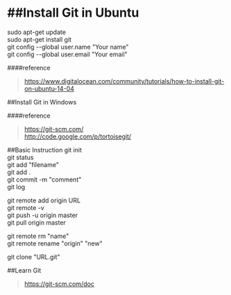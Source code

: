 ##Install Git in Ubuntu
=========================
sudo apt-get update <br>
sudo apt-get install git <br>
git config --global user.name "Your name" <br>
git config --global user.email "Your email" <br>

####reference
>https://www.digitalocean.com/community/tutorials/how-to-install-git-on-ubuntu-14-04

##Install Git in Windows

####reference
>https://git-scm.com/  
>http://code.google.com/p/tortoisegit/  


##Basic Instruction
git init <br>
git status <br>
git add "filename" <br>
git add .<br>
git commit -m "comment" <br>
git log <br>

git remote add origin URL <br>
git remote -v <br>
git push -u origin master <br>
git pull origin master <br>

git remote rm "name" <br>
git remote rename "origin" "new" <br>

git clone "URL.git" <br>

##Learn Git
>https://git-scm.com/doc


